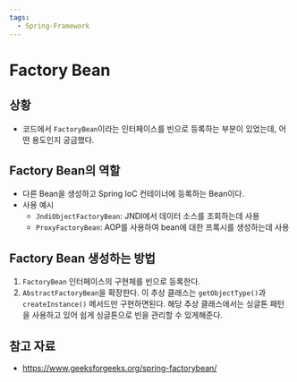 ```yaml
---
tags:
  - Spring-Framework
---
```

# Factory Bean

## 상황

- 코드에서 `FactoryBean`이라는 인터페이스를 빈으로 등록하는 부분이 있었는데, 어떤 용도인지 궁금했다.

## Factory Bean의 역할

- 다른 Bean을 생성하고 Spring IoC 컨테이너에 등록하는 Bean이다. 
- 사용 예시
  - `JndiObjectFactoryBean`: JNDI에서 데이터 소스를 조회하는데 사용
  - `ProxyFactoryBean`: AOP를 사용하여 bean에 대한 프록시를 생성하는데 사용

## Factory Bean 생성하는 방법

1. `FactoryBean` 인터페이스의 구현체를 빈으로 등록한다.
2. `AbstractFactoryBean`을 확장한다. 이 추상 클래스는 `getObjectType()`과 `createInstance()` 메서드만 구현하면된다. 해당 추상 클래스에서는 싱글톤 패턴을 사용하고 있어 쉽게 싱글톤으로 빈을 관리할 수 있게해준다.

## 참고 자료

- https://www.geeksforgeeks.org/spring-factorybean/